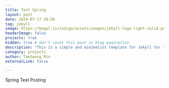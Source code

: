 ```yaml
---
title: Test Spring
layout: post
date: 2019-07-17 20:50
tag: jekyll
image: https://koppl.in/indigo/assets/images/jekyll-logo-light-solid.png
headerImage: false
projects: true
hidden: true # don't count this post in blog pagination
description: "This is a simple and minimalist template for Jekyll for those who likes to eat noodles."
category: projects
author: TaeSeong Min
externalLink: false

---
```




Spring Test Posting
